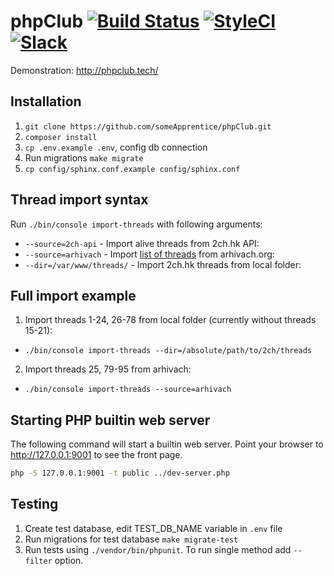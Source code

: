 # phpClub [![Build Status](https://travis-ci.org/richBlueElephant/phpClub.svg?branch=master)](https://travis-ci.org/richBlueElephant/phpClub) [![StyleCI](https://styleci.io/repos/85222499/shield?branch=master)](https://styleci.io/repos/85222499) [![Slack](https://cdn.rawgit.com/foobar1643/90576e886c2c2ef22726e66a643a9c92/raw/dcaa60aafbb87f70c5310ea9875f35fe79c8ad7e/slack.svg)](https://join.slack.com/t/phpclub-group/shared_invite/enQtMzA2MjcyMTAwNjc5LTNlZTI3ZjE5MTgyZWVhZjc3MmMyMzlhZGJmYTg0ODQ3YjAzYWRmMGNjZmJhYjdlMWFhZjg5MzNhNWE1YzdmNjc)
Demonstration: http://phpclub.tech/

## Installation
1. `git clone https://github.com/someApprentice/phpClub.git`
2. `composer install`
3. `cp .env.example .env`, config db connection
4. Run migrations `make migrate`
5. `cp config/sphinx.conf.example config/sphinx.conf`

## Thread import syntax
Run `./bin/console import-threads` with following arguments:

- `--source=2ch-api` - Import alive threads from 2ch.hk API:
- `--source=arhivach` - Import [list of threads](https://github.com/someApprentice/phpClub/blob/experimental/src/Command/ImportThreadsCommand.php#L134) from arhivach.org:
- `--dir=/var/www/threads/` - Import 2ch.hk threads from local folder:

## Full import example
1) Import threads 1-24, 26-78 from local folder (currently without threads 15-21):
- `./bin/console import-threads --dir=/absolute/path/to/2ch/threads`

2) Import threads 25, 79-95 from arhivach:
- `./bin/console import-threads --source=arhivach`

## Starting PHP builtin web server

The following command will start a builtin web server. Point your browser to http://127.0.0.1:9001 to see the front page.

```sh
php -S 127.0.0.1:9001 -t public ../dev-server.php
```

## Testing
1. Create test database, edit TEST_DB_NAME variable in `.env` file
2. Run migrations for test database `make migrate-test`
3. Run tests using `./vendor/bin/phpunit`. To run single method add `--filter` option.
